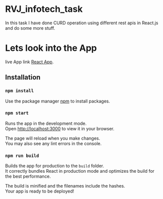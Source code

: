 # RVJ_infotech_task
In this task I have done CURD operation using different rest apis in React.js  and do some more stuff.

# Lets look into the App

live App link [React App]().

## Installation


### `npm install`

Use the package manager [npm](https://nodejs.org/en/download/) to install packages.


### `npm start`

Runs the app in the development mode.\
Open [http://localhost:3000](http://localhost:3000) to view it in your browser.

The page will reload when you make changes.\
You may also see any lint errors in the console.


### `npm run build`

Builds the app for production to the `build` folder.\
It correctly bundles React in production mode and optimizes the build for the best performance.

The build is minified and the filenames include the hashes.\
Your app is ready to be deployed!
